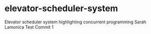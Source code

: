 # elevator-scheduler-system
Elevator scheduler system highlighting concurrent programming
Sarah Lamonica Test Commit 1 